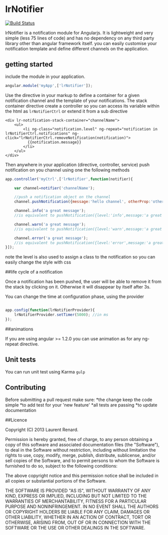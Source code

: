 # lrNotifier

[![Build Status](https://travis-ci.org/lorenzofox3/lr-notifier.svg?branch=master)](https://travis-ci.org/lorenzofox3/lr-notifier)

lrNotifier is a notification module for Angularjs. It is lightweight and very simple (less 75 lines of code) and has no dependency on any third party
 library other than angular framework itself. you can easily customise your notification template and define different channels on the application.

## getting started

include the module in your application.
```javascript
angular.module('myApp',['lrNotifier']);
```

Use the directive in your markup to define a container for a given notification channel and the template of your notifications. The stack container directive create a controller so you can access
its variable within the html as `lrNotifierCtrl` or extend it from a sub directive

```markup
<div lr-notification-stack-container="channelName">
    <ul>
        <li ng-class="notification.level" ng-repeat="notification in lrNotifierCtrl.notifications" ng-click="lrNotifierCtrl.removeNotification(notification)">
          {{notification.message}}
        </li>
    </ul>
</div>
```

Then anywhere in your application (directive, controller, service) push notification on you channel using one the following methods

```javascript
app.controller('myCtrl',['lrNotifier',function(notifier){

    var channel=notifier('channelName');

    //push a notification object on the channel
    channel.pushNotification({message:'hello channel', otherProp:'other'});

    channel.info('a great message');
    //is equivalent to pushNotification({level:'info',message:'a great message')

    channel.warn('a great message');
    //is equivalent to pushNotification({level:'warn',message:'a great message')

    channel.error('a great message');
    //is equivalent to pushNotification({level:'error',message:'a great message')
}]);
```

note the level is also used to assign a class to the notification so you can easily change the style with css

##life cycle of a notification

Once a notification has been pushed, the user will be able to remove it from the stack by clicking on it.
Otherwise it will disappear by itself after 3s.

You can change the time at configuration phase, using the provider

```javascript

app.config(function(lrNotifierProvider){
    lrNotifierProvider.setTimer(5000); //in ms
});

```

##animations

If you are using angular >= 1.2.0 you can use animation as for any ng-repeat directive.


## Unit tests
You can run unit test using Karma
``gulp``

## Contributing

Before submitting a pull request make sure:
*the change keep the code simple
*to add test for your 'new feature'
*all tests are passing
*to update documentation

##Licence

Copyright (C) 2013 Laurent Renard.

Permission is hereby granted, free of charge, to any person obtaining a copy of this software and associated documentation files (the "Software"), to deal in the Software without restriction, including without limitation the rights to use, copy, modify, merge, publish, distribute, sublicense, and/or sell copies of the Software, and to permit persons to whom the Software is furnished to do so, subject to the following conditions:

The above copyright notice and this permission notice shall be included in all copies or substantial portions of the Software.

THE SOFTWARE IS PROVIDED "AS IS", WITHOUT WARRANTY OF ANY KIND, EXPRESS OR IMPLIED, INCLUDING BUT NOT LIMITED TO THE WARRANTIES OF MERCHANTABILITY, FITNESS FOR A PARTICULAR PURPOSE AND NONINFRINGEMENT. IN NO EVENT SHALL THE AUTHORS OR COPYRIGHT HOLDERS BE LIABLE FOR ANY CLAIM, DAMAGES OR OTHER LIABILITY, WHETHER IN AN ACTION OF CONTRACT, TORT OR OTHERWISE, ARISING FROM, OUT OF OR IN CONNECTION WITH THE SOFTWARE OR THE USE OR OTHER DEALINGS IN THE SOFTWARE.



